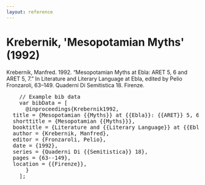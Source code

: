 ```yaml
---
layout: reference
---
```


# Krebernik, 'Mesopotamian Myths' (1992)

Krebernik, Manfred. 1992. “Mesopotamian Myths at Ebla: ARET 5, 6 and ARET 5, 7.” In Literature and Literary Language at Ebla, edited by Pelio Fronzaroli, 63–149. Quaderni Di Semitistica 18. Firenze.

 <pre id="bib-data">
    // Example bib data
    var bibData = [
      @inproceedings{Krebernik1992,
  title = {Mesopotamian {{Myths}} at {{Ebla}}: {{ARET}} 5, 6 and {{ARET}} 5, 7},
  shorttitle = {Mesopotamian {{Myths}}},
  booktitle = {Literature and {{Literary Language}} at {{Ebla}}},
  author = {Krebernik, Manfred},
  editor = {Fronzaroli, Pelio},
  date = {1992},
  series = {Quaderni Di {{Semitistica}} 18},
  pages = {63--149},
  location = {{Firenze}},
      }
    ];
  </pre>
